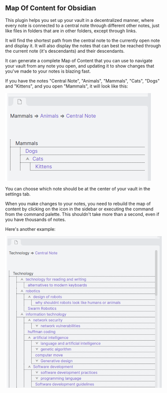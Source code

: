## Map Of Content for Obsidian

This plugin helps you set up your vault in a decentralized manner, where every note is connected to a central note through different other notes, just like files in folders that are in other folders, except through links. 

It will find the shortest path from the central note to the currently open note and display it. It will also display the notes that can best be reached through the current note (it's descendants) and their descendants.

It can generate a complete Map of Content that you can use to navigate your vault from any note you open, and updating it to show changes that you've made to your notes is blazing fast.

If you have the notes "Central Note", "Animals", "Mammals", "Cats", "Dogs" and "Kittens", and you open "Mammals", it will look like this:

![Example Map of Content](https://raw.githubusercontent.com/Robin-Haupt-1/Obsidian-Map-of-Content/main/doc/view.png "Example Map of Content")


You can choose which note should be at the center of your vault in the settings tab.

When you make changes to your notes, you need to rebuild the map of content by clicking on the icon in the sidebar or executing the command from the command palette. This shouldn't take more than a second, even if you have thousands of notes.


Here's another example: 

![Second example Map of Content](https://raw.githubusercontent.com/Robin-Haupt-1/Obsidian-Map-of-Content/main/doc/example%203.png "Second Example Map of Content")
